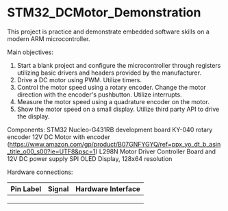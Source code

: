 # STM32_DCMotor_Demonstration

This project is practice and demonstrate embedded software skills on a modern ARM microcontroller.

Main objectives:
1. Start a blank project and configure the microcontroller through registers utilizing basic drivers and headers provided by the manufacturer.
2. Drive a DC motor using PWM. Utilize timers.
3. Control the motor speed using a rotary encoder. Change the motor direction with the encoder's pushbutton. Utilize interrupts.
4. Measure the motor speed using a quadrature encoder on the motor.
5. Show the motor speed on a small display. Utilize third party API to drive the display.


Components:
STM32 Nucleo-G431RB development board
KY-040 rotary encoder
12V DC Motor with encoder (https://www.amazon.com/gp/product/B07GNFYGYQ/ref=ppx_yo_dt_b_asin_title_o00_s00?ie=UTF8&psc=1)
L298N Motor Driver Controller Board and 12V DC power supply
SPI OLED Display, 128x64 resolution


Hardware connections:

| Pin Label | Signal | Hardware Interface |
|-----------|--------|--------------------|
|           |        |                    |
|           |        |                    |
|           |        |                    |
